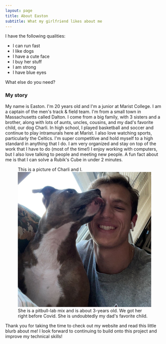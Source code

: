 ```yaml
---
layout: page
title: About Easton
subtitle: What my girlfriend likes about me
---
```


I have the following qualities:

- I can run fast
- I like dogs
- I have a cute face
- I buy her stuff
- I am strong
- I have blue eyes

What else do you need?

### My story

My name is Easton. I'm 20 years old and I'm a junior at Marist College. I am a captain of the men's track & field team. I'm from a small town in Massachusetts called Dalton. I come from a big family, with 3 sisters and a brother, along with lots of aunts, uncles, cousins, and my dad's favorite child, our dog Charli. In high school, I played basketball and soccer and continue to play intramurals here at Marist. I also love watching sports, particularly the Celtics. I'm super competitive and hold myself to a high standard in anything that I do. I am very organized and stay on top of the work that I have to do (most of the time!) I enjoy working with computers, but I also love talking to people and meeting new people. A fun fact about me is that I can solve a Rubik's Cube in under 2 minutes.

<figure>
    <figcaption>This is a picture of Charli and I.</figcaption>
    <img src="./assets/img/charlipic.jpg" alt="Charli" width="500">
    <figcaption>She is a pitbull-lab mix and is about 3-years old. We got her right before Covid. She is undoubtedly my dad's favorite child.</figcaption>
</figure>


Thank you for taking the time to check out my website and read this little blurb about me! I look forward to continuing to build onto this project and improve my technical skills!